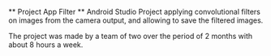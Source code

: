 ** Project App Filter **
Android Studio Project applying convolutional filters on images from the camera output, and allowing to save the filtered images.


The project was made by a team of two over the period of 2 months with about 8 hours a week.